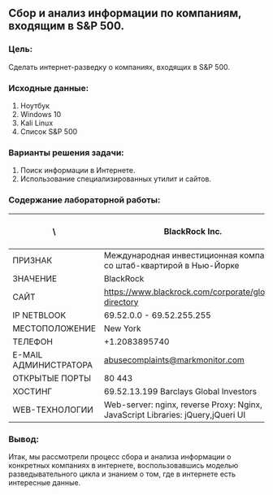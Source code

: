 ## Сбор и анализ информации по компаниям, входящим в S&P 500.
### Цель:
Сделать интернет-разведку о компаниях, входящих в S&P 500.
### Исходные данные:
1. Ноутбук
2. Windows 10
3. Kali Linux
4. Список S&P 500
### Варианты решения задачи:
1. Поиск информации в Интернете.
2. Использование специализированных утилит и сайтов.
### Содержание лабораторной работы:
  \ | BlackRock Inc. | CVS Health Corporation | American Express Company | Micron Technology Inc. | Charter Communications Inc.
 ------ | ------ | ------ | ------ | ------ | ------
 ПРИЗНАК   | Международная инвестиционная компания со штаб-квартирой в Нью-Йорке  | Cell   | Cell  | Cell   | Cell  
 ЗНАЧЕНИЕ   | BlackRock  | Cell   | Cell  | Cell   | Cell  
 САЙТ    | https://www.blackrock.com/corporate/global-directory  | Cell   | Cell  | Cell   | Cell  
 IP NETBLOOK   | 69.52.0.0 - 69.52.255.255  | Cell   | Cell  | Cell   | Cell  
 МЕСТОПОЛОЖЕНИЕ   | 	New York  | Cell   | Cell  | Cell   | Cell  
 ТЕЛЕФОН   | +1.2083895740  | Cell   | Cell  | Cell   | Cell  
 E-MAIL АДМИНИСТРАТОРА   | abusecomplaints@markmonitor.com  | Cell   | Cell  | Cell   | Cell  
 ОТКРЫТЫЕ ПОРТЫ   | 80  443  | Cell   | Cell  | Cell   | Cell  
 ХОСТИНГ   | 69.52.13.199 Barclays Global Investors  | Cell   | Cell  | Cell   | Cell  
 WEB-ТЕХНОЛОГИИ   | Web-server: nginx, reverse Proxy: Nginx, JavaScript Libraries: jQuery,jQueri UI  | Cell   | Cell  | Cell   | Cell  
### Вывод:
Итак, мы рассмотрели процесс сбора и анализа информации о конкретных компаниях в интернете, воспользовавшись моделью разведывательного цикла и знанием о том, где в интернете есть интересные данные.
